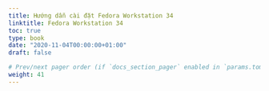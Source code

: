 ```yaml
---
title: Hướng dẫn cài đặt Fedora Workstation 34
linktitle: Fedora Workstation 34
toc: true
type: book
date: "2020-11-04T00:00:00+01:00"
draft: false

# Prev/next pager order (if `docs_section_pager` enabled in `params.toml`)
weight: 41
---
```

